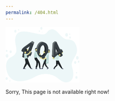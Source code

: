 ```yaml
---
permalink: /404.html
---
```

<div align=”center”>
<img src="assets/img/404.png" width="200" height="150"  >
<p>Sorry, This page is not available right now!
</div>


